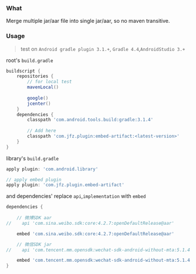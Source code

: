 ### What

Merge multiple jar/aar file into single jar/aar, so no maven transitive.

### Usage

> test on `Android gradle plugin 3.1.+`, `Gradle 4.4`,`AndroidStudio 3.+`

root's `build.gradle`
```groovy
buildscript {
    repositories {
        // for local test 
        mavenLocal()
        
        google()
        jcenter()
    }
    dependencies {
        classpath 'com.android.tools.build:gradle:3.1.4'
      
        // Add here
        classpath 'com.jfz.plugin:embed-artifact:<latest-version>'
    }
}

```

library's `build.gradle`

```groovy
apply plugin: 'com.android.library'

// apply embed plugin
apply plugin: 'com.jfz.plugin.embed-artifact'
```

and dependencies' replace `api`,`implementation` with `embed`
```groovy
dependencies {
  
    // 微博SDK aar
//    api 'com.sina.weibo.sdk:core:4.2.7:openDefaultRelease@aar'

    embed 'com.sina.weibo.sdk:core:4.2.7:openDefaultRelease@aar'

    // 微信SDK jar
//    api 'com.tencent.mm.opensdk:wechat-sdk-android-without-mta:5.1.4'

    embed 'com.tencent.mm.opensdk:wechat-sdk-android-without-mta:5.1.4'
}
```
